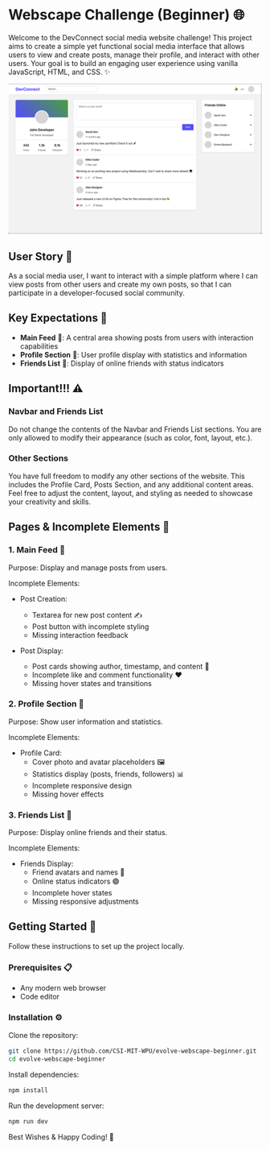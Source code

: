 # Webscape Challenge (Beginner) 🌐

Welcome to the DevConnect social media website challenge! This project aims to create a simple yet functional social media interface that allows users to view and create posts, manage their profile, and interact with other users. Your goal is to build an engaging user experience using vanilla JavaScript, HTML, and CSS. ✨

![DevConnect Preview](/preview.png)

## User Story 👤

As a social media user, I want to interact with a simple platform where I can view posts from other users and create my own posts, so that I can participate in a developer-focused social community.

## Key Expectations 🎯

- **Main Feed** 📱: A central area showing posts from users with interaction capabilities
- **Profile Section** 👤: User profile display with statistics and information
- **Friends List** 👥: Display of online friends with status indicators

## Important!!! ⚠️

### Navbar and Friends List

Do not change the contents of the Navbar and Friends List sections. You are only allowed to modify their appearance (such as color, font, layout, etc.).

### Other Sections

You have full freedom to modify any other sections of the website. This includes the Profile Card, Posts Section, and any additional content areas. Feel free to adjust the content, layout, and styling as needed to showcase your creativity and skills.

## Pages & Incomplete Elements 🚧

### 1. Main Feed 📱

Purpose: Display and manage posts from users.

Incomplete Elements:

- Post Creation:

  - Textarea for new post content ✍️
  - Post button with incomplete styling
  - Missing interaction feedback

- Post Display:
  - Post cards showing author, timestamp, and content 📝
  - Incomplete like and comment functionality ❤️
  - Missing hover states and transitions

### 2. Profile Section 👤

Purpose: Show user information and statistics.

Incomplete Elements:

- Profile Card:
  - Cover photo and avatar placeholders 🖼️
  - Statistics display (posts, friends, followers) 📊
  - Incomplete responsive design
  - Missing hover effects

### 3. Friends List 👥

Purpose: Display online friends and their status.

Incomplete Elements:

- Friends Display:
  - Friend avatars and names 👤
  - Online status indicators 🟢
  - Incomplete hover states
  - Missing responsive adjustments

## Getting Started 🚀

Follow these instructions to set up the project locally.

### Prerequisites 📋

- Any modern web browser
- Code editor

### Installation ⚙️

Clone the repository:

```bash
git clone https://github.com/CSI-MIT-WPU/evolve-webscape-beginner.git
cd evolve-webscape-beginner
```

Install dependencies:

```bash
npm install
```

Run the development server:

```bash
npm run dev
```

Best Wishes & Happy Coding! 🎉
